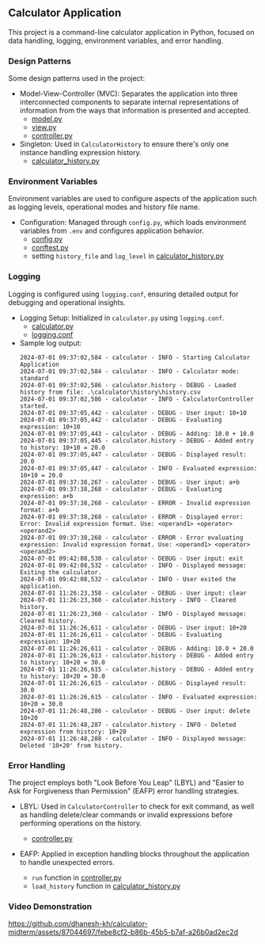 ## Calculator Application
This project is a command-line calculator application in Python, focused on data handling, logging, environment variables, and error handling.

### Design Patterns
Some design patterns used in the project:

- Model-View-Controller (MVC): Separates the application into three interconnected components to separate internal representations of information from the ways that information is presented and accepted.
    - [model.py](https://github.com/dhanesh-kh/calculator-midterm/blob/master/model.py)
    - [view.py](https://github.com/dhanesh-kh/calculator-midterm/blob/master/view.py)
    - [controller.py](https://github.com/dhanesh-kh/calculator-midterm/blob/master/controller.py)
- Singleton: Used in `CalculatorHistory` to ensure there's only one instance handling expression history.
    - [calculator_history.py](https://github.com/dhanesh-kh/calculator-midterm/blob/master/history/calculator_history.py)

### Environment Variables
Environment variables are used to configure aspects of the application such as logging levels, operational modes and history file name.

- Configuration: Managed through `config.py`, which loads environment variables from `.env` and configures application behavior.
    - [config.py](https://github.com/dhanesh-kh/calculator-midterm/blob/master/config.py)
    - [conftest.py](https://github.com/dhanesh-kh/calculator-midterm/blob/master/tests/conftest.py)
    - setting `history_file` and `log_level` in [calculator_history.py](https://github.com/dhanesh-kh/calculator-midterm/blob/master/history/calculator_history.py)

### Logging
Logging is configured using `logging.conf`, ensuring detailed output for debugging and operational insights.

- Logging Setup: Initialized in `calculator.py` using `logging.conf`. 
    - [calculator.py](https://github.com/dhanesh-kh/calculator-midterm/blob/master/calculator.py)
    - [logging.conf](https://github.com/dhanesh-kh/calculator-midterm/blob/master/logging.conf)
- Sample log output:
    ```
    2024-07-01 09:37:02,584 - calculator - INFO - Starting Calculator Application
    2024-07-01 09:37:02,584 - calculator - INFO - Calculator mode: standard
    2024-07-01 09:37:02,586 - calculator.history - DEBUG - Loaded history from file: .\calculator\history\history.csv
    2024-07-01 09:37:02,586 - calculator - INFO - CalculatorController started.
    2024-07-01 09:37:05,442 - calculator - DEBUG - User input: 10+10
    2024-07-01 09:37:05,442 - calculator - DEBUG - Evaluating expression: 10+10
    2024-07-01 09:37:05,443 - calculator - DEBUG - Adding: 10.0 + 10.0
    2024-07-01 09:37:05,445 - calculator.history - DEBUG - Added entry to history: 10+10 = 20.0
    2024-07-01 09:37:05,447 - calculator - DEBUG - Displayed result: 20.0
    2024-07-01 09:37:05,447 - calculator - INFO - Evaluated expression: 10+10 = 20.0
    2024-07-01 09:37:38,267 - calculator - DEBUG - User input: a+b
    2024-07-01 09:37:38,268 - calculator - DEBUG - Evaluating expression: a+b
    2024-07-01 09:37:38,268 - calculator - ERROR - Invalid expression format: a+b
    2024-07-01 09:37:38,268 - calculator - ERROR - Displayed error: Error: Invalid expression format. Use: <operand1> <operator> <operand2>
    2024-07-01 09:37:38,268 - calculator - ERROR - Error evaluating expression: Invalid expression format. Use: <operand1> <operator> <operand2>
    2024-07-01 09:42:08,530 - calculator - DEBUG - User input: exit
    2024-07-01 09:42:08,532 - calculator - INFO - Displayed message: Exiting the calculator.
    2024-07-01 09:42:08,532 - calculator - INFO - User exited the application.
    2024-07-01 11:26:23,358 - calculator - DEBUG - User input: clear
    2024-07-01 11:26:23,360 - calculator.history - INFO - Cleared history.
    2024-07-01 11:26:23,360 - calculator - INFO - Displayed message: Cleared history.
    2024-07-01 11:26:26,611 - calculator - DEBUG - User input: 10+20
    2024-07-01 11:26:26,611 - calculator - DEBUG - Evaluating expression: 10+20
    2024-07-01 11:26:26,611 - calculator - DEBUG - Adding: 10.0 + 20.0
    2024-07-01 11:26:26,613 - calculator.history - DEBUG - Added entry to history: 10+20 = 30.0
    2024-07-01 11:26:26,615 - calculator.history - DEBUG - Added entry to history: 10+20 = 30.0
    2024-07-01 11:26:26,615 - calculator - DEBUG - Displayed result: 30.0
    2024-07-01 11:26:26,615 - calculator - INFO - Evaluated expression: 10+20 = 30.0
    2024-07-01 11:26:48,286 - calculator - DEBUG - User input: delete 10+20
    2024-07-01 11:26:48,287 - calculator.history - INFO - Deleted expression from history: 10+20
    2024-07-01 11:26:48,288 - calculator - INFO - Displayed message: Deleted '10+20' from history.
    ```

### Error Handling
The project employs both "Look Before You Leap" (LBYL) and "Easier to Ask for Forgiveness than Permission" (EAFP) error handling strategies.

* LBYL: Used in `CalculatorController` to check for exit command, as well as handling delete/clear commands or invalid expressions before performing operations on the history.
    - [controller.py](https://github.com/dhanesh-kh/calculator-midterm/blob/master/controller.py)

* EAFP: Applied in exception handling blocks throughout the application to handle unexpected errors.
    - `run` function in [controller.py](https://github.com/dhanesh-kh/calculator-midterm/blob/master/controller.py)
    - `load_history` function in [calculator_history.py](https://github.com/dhanesh-kh/calculator-midterm/blob/master/history/calculator_history.py)

### Video Demonstration
https://github.com/dhanesh-kh/calculator-midterm/assets/87044697/febe8cf2-b86b-45b5-b7af-a26b0ad2ec2d

